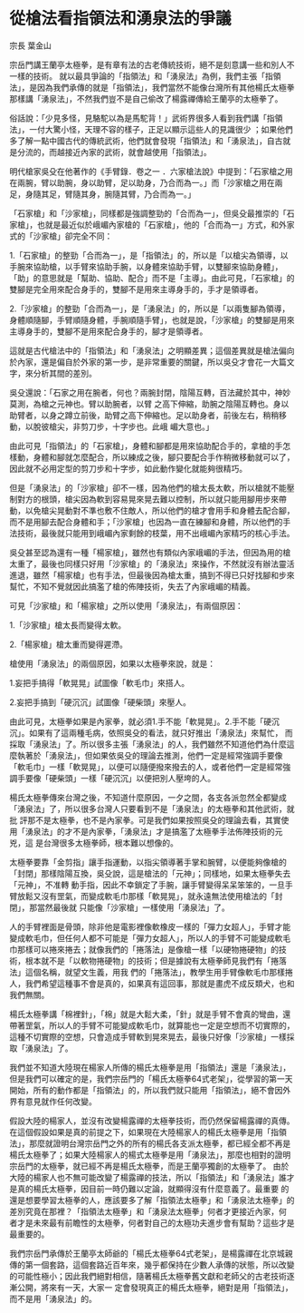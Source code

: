 # 從槍法看指領法和湧泉法的爭議

宗長
葉金山

宗岳門講王蘭亭太極拳，是有章有法的古老傳統技術，絕不是刻意講一些和別人不一樣的技術。 就以最具爭論的「指領法」和「湧泉法」為例，我們主張「指領法」，是因為我們承傳的就是「指領法」，我們當然不能像台灣所有其他楊氏太極拳那樣講「湧泉法」，不然我們豈不是自己偷改了楊露禪傳給王蘭亭的太極拳了。

俗話說：「少見多怪，見駱駝以為是馬駝背！」武術界很多人看到我們講「指領法」，一付大驚小怪，天理不容的樣子，正足以顯示這些人的見識很少 ；如果他們多了解一點中國古代的傳統武術，他們就會發現「指領法」和「湧泉法」，自古就是分流的，而越接近內家的武術，就會越使用「指領法」。

明代槍家吳殳在他著作的《手臂錄．卷之一 ．六家槍法說》中提到：「石家槍之用在兩腕，臂以助腕，身以助臂，足以助身，乃合而為一。」而「沙家槍之用在兩足，身隨其足，臂隨其身，腕隨其臂，乃合而為一。」

「石家槍」和「沙家槍」，同樣都是強調整勁的「合而為一」，但吳殳最推崇的「石家槍」，也就是最近似於峨嵋內家槍的「石家槍」，他的「合而為一」方式，和外家式的「沙家槍」卻完全不同：

1.「石家槍」的整勁「合而為一」，是「指領法」的，所以是「以槍尖為領導，以手腕來協助槍，以手臂來協助手腕，以身體來協助手臂，以雙腳來協助身體」， 「助」的意思就是「幫助、協助、配合」而不是「主導」。由此可見，「石家槍」的雙腳是完全用來配合身手的，雙腳不是用來主導身手的，手才是領導者。

2.「沙家槍」的整勁「合而為一」，是「湧泉法」的，所以是「以兩隻腳為領導，身體順隨腳，手臂順隨身體，手腕順隨手臂」，也就是說，「沙家槍」的雙腳是用來主導身手的，雙腳不是用來配合身手的，腳才是領導者。

這就是古代槍法中的「指領法」和「湧泉法」之明顯差異；這個差異就是槍法偏向於內家，還是偏自於外家的第一步，是非常重要的關鍵，所以吳殳才會花一大篇文字，來分析其間的差別。

吳殳還說：「石家之用在腕者，何也？兩腕封閉，陰陽互轉，百法藏於其中，神妙莫測，為槍之元神也。臂以助腕者，以臂 之高下伸縮，助腕之陰陽互轉也。身以助臂者，以身之蹲立前後，助臂之高下伸縮也。足以助身者，前後左右，稍稍移動，以脫彼槍尖，非剪刀步，十字步也。此峨 嵋大意也。」

由此可見「指領法」的「石家槍」，身體和腳都是用來協助配合手的，拿槍的手怎樣動，身體和腳就怎麼配合，所以練成之後，腳只要配合手作稍微移動就可以了，因此就不必用定型的剪刀步和十字步，如此動作變化就能夠很精巧。

但是「湧泉法」的「沙家槍」卻不一樣，因為他們的槍太長太軟，所以槍就不能壓制對方的根頭，槍尖因為軟到容易晃來晃去難以控制，所以就只能用腳用步來帶 動，以免槍尖晃動對不準也敷不住敵人，所以他們的槍才會用手和身體去配合腳，而不是用腳去配合身體和手；「沙家槍」也因為一直在練腳和身體，所以他們的手 法技術，最後就只能用到峨嵋內家剩餘的枝葉，用不出峨嵋內家精巧的核心手法。

吳殳甚至認為還有一種「楊家槍」，雖然也有類似內家峨嵋的手法，但因為用的槍太重了，最後也同樣只好用「沙家槍」的「湧泉法」來操作，不然就沒有辦法靈活 進退，雖然「楊家槍」也有手法，但最後因為槍太重，搞到不得已只好找腳和步來幫忙，不知不覺就因此搞濫了槍的佈陣技術，失去了內家峨嵋的精義。

可見「沙家槍」和「楊家槍」之所以使用「湧泉法」，有兩個原因：

1.「沙家槍」槍太長而變得太軟。

2.「楊家槍」槍太重而變得遲滯。

槍使用「湧泉法」的兩個原因，如果以太極拳來說，就是：

1.妄把手搞得「軟晃晃」試圖像「軟毛巾」來搭人。

2.妄把手搞到「硬沉沉」試圖像「硬柴頭」來壓人。

由此可見，太極拳如果是內家拳，就必須1.手不能「軟晃晃」。2.手不能「硬沉沉」。如果有了這兩種毛病，依照吳殳的看法，就只好推出「湧泉法」來幫忙， 而採取「湧泉法」了。所以很多主張「湧泉法」的人，我們雖然不知道他們為什麼這麼執著於「湧泉法」，但如果依吳殳的理論去推測，他們一定是經常強調手要像 「軟毛巾」一樣「軟晃晃」，以便可以隨便撥來撥去的人，或者他們一定是經常強調手要像「硬柴頭」一樣「硬沉沉」以便把別人壓垮的人。

楊氏太極拳傳來台灣之後，不知道什麼原因，一夕之間，各支各派忽然全都變成「湧泉法」了，所以很多台灣人只要看到不是「湧泉法」的太極拳和其他武術，就批 評那不是太極拳，也不是內家拳。可是我們如果按照吳殳的理論去看，其實使用「湧泉法」的才不是內家拳，「湧泉法」才是搞濫了太極拳手法佈陣技術的元兇，這 是台灣很多太極拳師，根本難以想像的。

太極拳要靠「金剪指」讓手指運動，以指尖領導著手掌和腕臂，以便能夠像槍的「封閉」那樣陰陽互換，吳殳說，這是槍法的「元神」；同樣地，如果太極拳失去「元神」，不准轉 動手指，因此不幸鎖定了手腕，讓手臂變得呆呆笨笨的，一旦手臂放鬆又沒有罡氣，而變成軟毛巾那樣「軟晃晃」，就永遠無法使用槍法的「封閉」，那當然最後就 只能像「沙家槍」一樣使用「湧泉法」了。

人的手臂裡面是骨頭，除非他是電影裡像軟橡皮一樣的「彈力女超人」，手臂才能變成軟毛巾，但任何人都不可能是「彈力女超人」，所以人的手臂不可能變成軟毛 巾那樣可以捲來捲去；就像我們的「捲落法」是像槍一樣「以硬物捲硬物」的技術，根本就不是「以軟物捲硬物」的技術；但是據說有太極拳師見我們有「捲落法」這個名稱，就望文生義，用我 們的「捲落法」，教學生用手臂像軟毛巾那樣捲人，我們希望這種事不會是真的，如果真有這回事，那就是畫虎不成反類犬，也和我們無關。

楊氏太極拳講「棉裡針」，「棉」就是大鬆大柔，「針」就是手臂不會真的彎曲，還帶著罡氣，所以人的手臂不可能變成軟毛巾，就算能也一定是空想而不切實際的，這種不切實際的空想，只會造成手臂軟到晃來晃去，最後只好像「沙家槍」一樣採取「湧泉法」了。

我們並不知道大陸現在楊家人所傳的楊氏太極拳是用「指領法」還是「湧泉法」，但是我們可以確定的是，我們宗岳門的「楊氏太極拳64式老架」，從學習的第一天開始，所有的動作都是「指領法」的，所以我們就只能用「指領法」，絕不會因外界有意見就作任何改變。

假設大陸的楊家人，並沒有改變楊露禪的太極拳技術，而仍然保留楊露禪的真傳。在這個假設如果是真的前提之下，如果現在大陸楊家人的楊氏太極拳是用「指領 法」，那麼就證明台灣宗岳門之外的所有的楊氏各支派太極拳，都已經全都不再是楊氏太極拳了；如果大陸楊家人的楊式太極拳是用「湧泉法」，那麼也相對的證明 宗岳門的太極拳，就已經不再是楊氏太極拳，而是王蘭亭獨創的太極拳了。
由於大陸的楊家人也不無可能改變了楊露禪的技法，所以「指領法」和「湧泉法」誰才是真的楊氏太極拳，因目前一時仍難以定論，就顯得沒有什麼意義了。最重要 的還是想要學習太極拳的人，應該要多了解「指領法太極拳」和「湧泉法太極拳」的差別究竟在那裡？「指領法太極拳」和「湧泉法太極拳」何者才更接近內家，何 者才是未來最有前瞻性的太極拳，何者對自己的太極功夫進步會有幫助？這些才是最重要的。

我們宗岳門承傳於王蘭亭太師爺的「楊氏太極拳64式老架」，是楊露禪在北京城親傳的第一個套路，這個套路近百年來，幾乎都保持在少數人承傳的狀態，所以改變的可能性極小；因此我們絕對相信，隨著楊氏太極拳舊文獻和老師父的古老技術逐漸公開，將來有一天，大家一 定會發現真正的楊氏太極拳，絕對是用「指領法」，而不是用「湧泉法」的。
